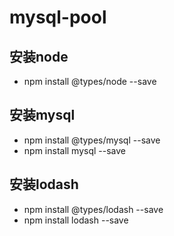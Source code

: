 # mysql-pool

## 安装node
- npm install @types/node --save

## 安装mysql
- npm install @types/mysql --save
- npm install mysql --save

## 安装lodash
- npm install @types/lodash --save
- npm install lodash --save